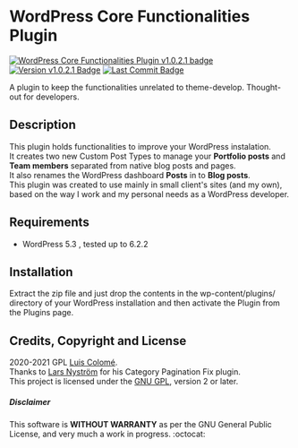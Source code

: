 # WordPress Core Functionalities Plugin

[![WordPress Core Functionalities Plugin v1.0.2.1 badge][changelog-badge]][changelog] [![Version v1.0.2.1 Badge][version-badge]][changelog] [![Last Commit Badge][last-commit-badge]][commits]

A plugin to keep the functionalities unrelated to theme-develop. Thought-out for developers.

## Description

This plugin holds functionalities to improve your WordPress instalation.<br>
It creates two new Custom Post Types to manage your **Portfolio posts** and **Team members** separated from native blog posts and pages.<br>
It also renames the WordPress dashboard **Posts** in to **Blog posts**.<br>
This plugin was created to use mainly in small client's sites (and my own), based on the way I work and my personal needs as a WordPress developer.

## Requirements

-   WordPress 5.3 , tested up to 6.2.2

## Installation

Extract the zip file and just drop the contents in the wp-content/plugins/ directory of your WordPress installation and then activate the Plugin from the Plugins page.

## Credits, Copyright and License

2020-2021 GPL [Luis Colomé](https://luiscolome.com/).<br>
Thanks to [Lars Nyström](https://github.com/larsnystrom/category-pagination-fix/blob/master/category-pagefix.php) for his Category Pagination Fix plugin.<br>
This project is licensed under the [GNU GPL](http://www.gnu.org/licenses/old-licenses/gpl-2.0.html), version 2 or later.<br>

##### Disclaimer

This software is **WITHOUT WARRANTY** as per the GNU General Public License, and very much a work in progress. :octocat:

[changelog]: ./CHANGELOG.md
[commits]: https://github.com/LuisColome/mamiexperimentos/commits/develop
[changelog-badge]: https://img.shields.io/badge/changelog-Core%20Genesis%20Functionality%20Plugin%20v1.0.2.1-orange
[version-badge]: https://img.shields.io/badge/version-v1.0.2.1-blue
[last-commit-badge]: https://img.shields.io/github/last-commit/LuisColome/CoreFunctionalityPlugin?color=green
